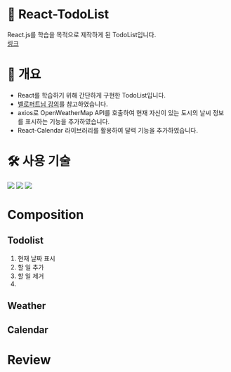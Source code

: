 # 📅 React-TodoList
React.js를 학습을 목적으로 제작하게 된 TodoList입니다.  
[링크](https://eomdh.github.io/todolist/)

# 📄 개요
* React를 학습하기 위해 간단하게 구현한 TodoList입니다.
* [벨로퍼트님 강의](https://react.vlpt.us/mashup-todolist/)를 참고하였습니다.
* axios로 OpenWeatherMap API를 호출하여 현재 자신이 있는 도시의 날씨 정보를 표시하는 기능을 추가하였습니다.
* React-Calendar 라이브러리를 활용하여 달력 기능을 추가하였습니다.

# 🛠 사용 기술
<img src="https://img.shields.io/badge/javascript-F7DF1E?style=for-the-badge&logo=javascript&logoColor=black"> <img src="https://img.shields.io/badge/react-61DAFB?style=for-the-badge&logo=react&logoColor=black"> <img src="https://img.shields.io/badge/styledcomponents-DB7093?style=for-the-badge&logo=styledcomponents&logoColor=black"> 

# Composition
## Todolist
1. 현재 날짜 표시
2. 할 일 추가
3. 할 일 제거
4. 
## Weather
## Calendar

# Review
